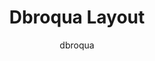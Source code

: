---
layout: layouts/keymapdb_entry.njk
OS: []
author: dbroqua
firmware: QMK
hasHomeRowMods: False
hasLetterOnThumb: False
keymapImage: https://i.imgur.com/XxBtDBy.png
keyCount: 48
keyboard: Planck
baseLayouts: ["QWERTY"]
languages: ['English']
layerCount: 5
title: "Dbroqua Layout"
isSplit: False
stagger: ortholinear
summary: 
keymapUrl: https://github.com/dbroqua/qmk_firmware/tree/master/keyboards/planck/keymaps/dbroqua
writeup: https://github.com/dbroqua/qmk_firmware/tree/master/keyboards/planck/keymaps/dbroqua/readme.md
---